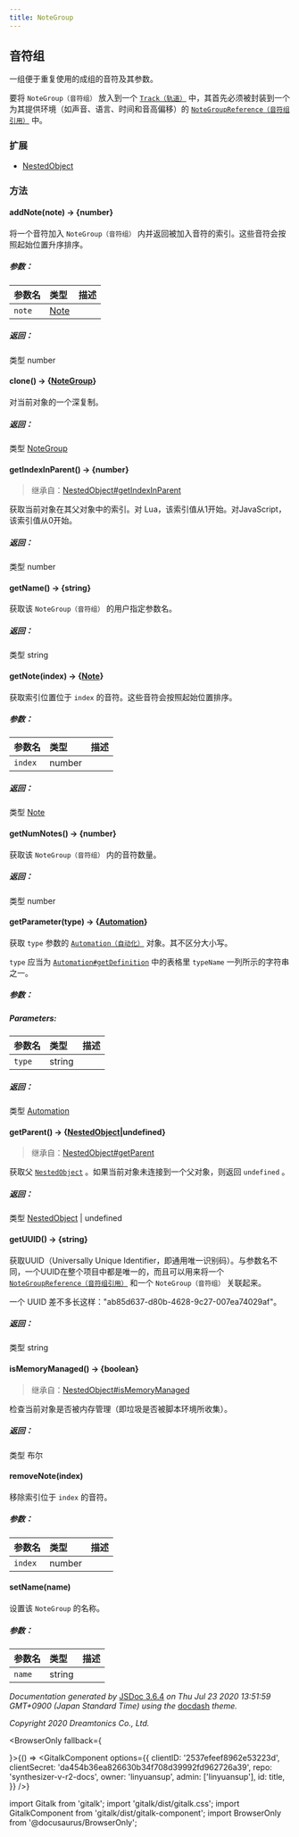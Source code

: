 ```yaml
---
title: NoteGroup
---
```


## 音符组

一组便于重复使用的成组的音符及其参数。

要将 `NoteGroup（音符组）` 放入到一个 [`Track（轨道）`](https://resource.dreamtonics.com/scripting/Track.html) 中，其首先必须被封装到一个为其提供环境（如声音、语言、时间和音高偏移）的 [`NoteGroupReference（音符组引用）`](https://resource.dreamtonics.com/scripting/NoteGroupReference.html) 中。

### 扩展

- [NestedObject](https://resource.dreamtonics.com/scripting/NestedObject.html)

### 方法

#### addNote(note) → {number}

将一个音符加入 `NoteGroup（音符组）` 内并返回被加入音符的索引。这些音符会按照起始位置升序排序。

##### 参数：

| 参数名   | 类型                                                         | 描述 |
| :----- | :----------------------------------------------------------- | :--- |
| `note` | [Note](https://resource.dreamtonics.com/scripting/Note.html) |      |

##### 返回：

类型	number

#### clone() → {[NoteGroup](https://resource.dreamtonics.com/scripting/NoteGroup.html)}

对当前对象的一个深复制。

##### 返回：

类型	[NoteGroup](https://resource.dreamtonics.com/scripting/NoteGroup.html)

#### getIndexInParent() → {number}

> 继承自：[NestedObject#getIndexInParent](https://resource.dreamtonics.com/scripting/NestedObject.html#getIndexInParent)

获取当前对象在其父对象中的索引。对 Lua，该索引值从1开始。对JavaScript，该索引值从0开始。

##### 返回：

类型	number

#### getName() → {string}

获取该 `NoteGroup（音符组）` 的用户指定参数名。

##### 返回：

类型	string

#### getNote(index) → {[Note](https://resource.dreamtonics.com/scripting/Note.html)}

获取索引位置位于 `index` 的音符。这些音符会按照起始位置排序。

##### 参数：

| 参数名    | 类型   | 描述 |
| :------ | :----- | :--- |
| `index` | number |      |

##### 返回：

类型	[Note](https://resource.dreamtonics.com/scripting/Note.html)

#### getNumNotes() → {number}

获取该  `NoteGroup（音符组）` 内的音符数量。

##### 返回：

类型	number

#### getParameter(type) → {[Automation](https://resource.dreamtonics.com/scripting/Automation.html)}

获取 `type` 参数的 [`Automation（自动化）`](https://resource.dreamtonics.com/scripting/Automation.html) 对象。其不区分大小写。

 `type` 应当为 [`Automation#getDefinition`](https://resource.dreamtonics.com/scripting/Automation.html#getDefinition) 中的表格里 `typeName` 一列所示的字符串之一。

##### 参数：

##### Parameters:

| 参数名   | 类型   | 描述 |
| :----- | :----- | :--- |
| `type` | string |      |

##### 返回：

类型	[Automation](https://resource.dreamtonics.com/scripting/Automation.html)

#### getParent() → {[NestedObject](https://resource.dreamtonics.com/scripting/NestedObject.html)|undefined}

> 继承自：[NestedObject#getParent](https://resource.dreamtonics.com/scripting/NestedObject.html#getParent)

获取父 [`NestedObject`](https://resource.dreamtonics.com/scripting/NestedObject.html) 。如果当前对象未连接到一个父对象，则返回 `undefined` 。

##### 返回：

类型	[NestedObject](https://resource.dreamtonics.com/scripting/NestedObject.html) | undefined

#### getUUID() → {string}

获取UUID（Universally Unique Identifier，即通用唯一识别码）。与参数名不同，一个UUID在整个项目中都是唯一的，而且可以用来将一个 [`NoteGroupReference（音符组引用）`](https://resource.dreamtonics.com/scripting/NoteGroupReference.html) 和一个 `NoteGroup（音符组）` 关联起来。

一个 UUID 差不多长这样："ab85d637-d80b-4628-9c27-007ea74029af"。

##### 返回：

类型	string

#### isMemoryManaged() → {boolean}

> 继承自：[NestedObject#isMemoryManaged](https://resource.dreamtonics.com/scripting/NestedObject.html#isMemoryManaged)

检查当前对象是否被内存管理（即垃圾是否被脚本环境所收集）。

##### 返回：

类型	布尔

#### removeNote(index)

移除索引位于 `index` 的音符。

##### 参数：

| 参数名    | 类型   | 描述 |
| :------ | :----- | :--- |
| `index` | number |      |

#### setName(name)

设置该 `NoteGroup` 的名称。

##### 参数：

| 参数名   | 类型   | 描述 |
| :----- | :----- | :--- |
| `name` | string |      |

*Documentation generated by* [JSDoc 3.6.4](https://github.com/jsdoc3/jsdoc) *on Thu Jul 23 2020 13:51:59 GMT+0900 (Japan Standard Time) using the* [docdash](https://github.com/clenemt/docdash) *theme.*

*Copyright 2020 Dreamtonics Co., Ltd.*

<BrowserOnly fallback={<div></div>}>{() => <GitalkComponent options={{
    clientID: '2537efeef8962e53223d',
    clientSecret: 'da454b36ea826630b34f708d39992fd962726a39',
    repo: 'synthesizer-v-r2-docs',
    owner: 'linyuansup',
    admin: ['linyuansup'],
    id: title,
    }} />}
</BrowserOnly>

import Gitalk from 'gitalk';
import 'gitalk/dist/gitalk.css';
import GitalkComponent from 'gitalk/dist/gitalk-component';
import BrowserOnly from '@docusaurus/BrowserOnly';